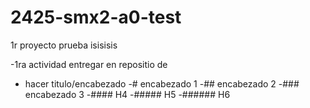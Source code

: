 # 2425-smx2-a0-test
1r proyecto prueba
isisisis

-1ra actividad entregar en repositio de 
- hacer titulo/encabezado
-# encabezado 1
-## encabezado 2 
-### encabezado 3
-#### H4
-##### H5
-###### H6